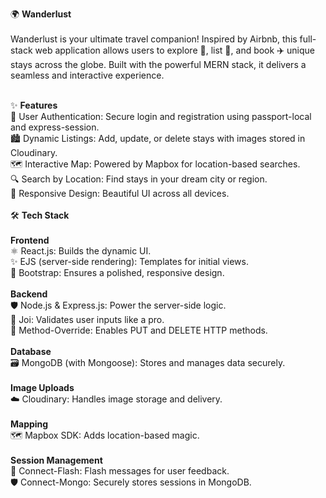 🌍 **Wanderlust**<br><br>
Wanderlust is your ultimate travel companion! Inspired by Airbnb, this full-stack web application allows users to explore 🏡, list 📝, and book ✈️ unique stays across the globe. Built with the powerful MERN stack, it delivers a seamless and interactive experience.<br><br>

✨ **Features**<br>
🔐 User Authentication: Secure login and registration using passport-local and express-session.<br>
🏙️ Dynamic Listings: Add, update, or delete stays with images stored in Cloudinary.<br>
🗺️ Interactive Map: Powered by Mapbox for location-based searches.<br>
🔍 Search by Location: Find stays in your dream city or region.<br>
📱 Responsive Design: Beautiful UI across all devices.<br><br>
🛠️ **Tech Stack**<br><br>
**Frontend**<br>
⚛️ React.js: Builds the dynamic UI.<br>
✨ EJS (server-side rendering): Templates for initial views.<br>
🎨 Bootstrap: Ensures a polished, responsive design.<br><br>
**Backend**<br>
🛡️ Node.js & Express.js: Power the server-side logic.<br>
🧾 Joi: Validates user inputs like a pro.<br>
🔄 Method-Override: Enables PUT and DELETE HTTP methods.<br><br>
**Database**<br>
🗃️ MongoDB (with Mongoose): Stores and manages data securely.<br><br>
**Image Uploads**<br>
☁️ Cloudinary: Handles image storage and delivery.<br><br>
**Mapping**<br>
🗺️ Mapbox SDK: Adds location-based magic.<br><br>
**Session Management**<br>
💬 Connect-Flash: Flash messages for user feedback.<br>
🛡️ Connect-Mongo: Securely stores sessions in MongoDB.<br>
